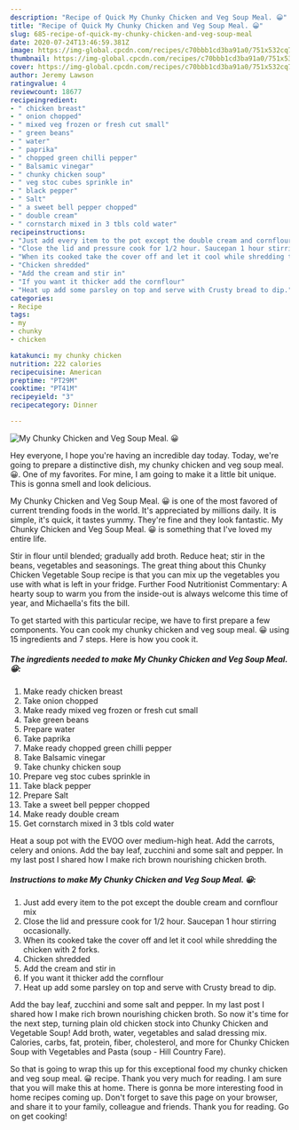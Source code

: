 ```yaml
---
description: "Recipe of Quick My Chunky Chicken and Veg Soup Meal. 😀"
title: "Recipe of Quick My Chunky Chicken and Veg Soup Meal. 😀"
slug: 685-recipe-of-quick-my-chunky-chicken-and-veg-soup-meal
date: 2020-07-24T13:46:59.381Z
image: https://img-global.cpcdn.com/recipes/c70bbb1cd3ba91a0/751x532cq70/my-chunky-chicken-and-veg-soup-meal-😀-recipe-main-photo.jpg
thumbnail: https://img-global.cpcdn.com/recipes/c70bbb1cd3ba91a0/751x532cq70/my-chunky-chicken-and-veg-soup-meal-😀-recipe-main-photo.jpg
cover: https://img-global.cpcdn.com/recipes/c70bbb1cd3ba91a0/751x532cq70/my-chunky-chicken-and-veg-soup-meal-😀-recipe-main-photo.jpg
author: Jeremy Lawson
ratingvalue: 4
reviewcount: 18677
recipeingredient:
- " chicken breast"
- " onion chopped"
- " mixed veg frozen or fresh cut small"
- " green beans"
- " water"
- " paprika"
- " chopped green chilli pepper"
- " Balsamic vinegar"
- " chunky chicken soup"
- " veg stoc cubes sprinkle in"
- " black pepper"
- " Salt"
- " a sweet bell pepper chopped"
- " double cream"
- " cornstarch mixed in 3 tbls cold water"
recipeinstructions:
- "Just add every item to the pot except the double cream and cornflour mix"
- "Close the lid and pressure cook for 1/2 hour. Saucepan 1 hour stirring occasionally."
- "When its cooked take the cover off and let it cool while shredding the chicken with 2 forks."
- "Chicken shredded"
- "Add the cream and stir in"
- "If you want it thicker add the cornflour"
- "Heat up add some parsley on top and serve with Crusty bread to dip."
categories:
- Recipe
tags:
- my
- chunky
- chicken

katakunci: my chunky chicken 
nutrition: 222 calories
recipecuisine: American
preptime: "PT29M"
cooktime: "PT41M"
recipeyield: "3"
recipecategory: Dinner

---
```



![My Chunky Chicken and Veg Soup Meal. 😀](https://img-global.cpcdn.com/recipes/c70bbb1cd3ba91a0/751x532cq70/my-chunky-chicken-and-veg-soup-meal-😀-recipe-main-photo.jpg)

Hey everyone, I hope you're having an incredible day today. Today, we're going to prepare a distinctive dish, my chunky chicken and veg soup meal. 😀. One of my favorites. For mine, I am going to make it a little bit unique. This is gonna smell and look delicious.

My Chunky Chicken and Veg Soup Meal. 😀 is one of the most favored of current trending foods in the world. It's appreciated by millions daily. It is simple, it's quick, it tastes yummy. They're fine and they look fantastic. My Chunky Chicken and Veg Soup Meal. 😀 is something that I've loved my entire life.

Stir in flour until blended; gradually add broth. Reduce heat; stir in the beans, vegetables and seasonings. The great thing about this Chunky Chicken Vegetable Soup recipe is that you can mix up the vegetables you use with what is left in your fridge. Further Food Nutritionist Commentary: A hearty soup to warm you from the inside-out is always welcome this time of year, and Michaella&#39;s fits the bill.


To get started with this particular recipe, we have to first prepare a few components. You can cook my chunky chicken and veg soup meal. 😀 using 15 ingredients and 7 steps. Here is how you cook it.

<!--inarticleads1-->

##### The ingredients needed to make My Chunky Chicken and Veg Soup Meal. 😀:

1. Make ready  chicken breast
1. Take  onion chopped
1. Make ready  mixed veg frozen or fresh cut small
1. Take  green beans
1. Prepare  water
1. Take  paprika
1. Make ready  chopped green chilli pepper
1. Take  Balsamic vinegar
1. Take  chunky chicken soup
1. Prepare  veg stoc cubes sprinkle in
1. Take  black pepper
1. Prepare  Salt
1. Take  a sweet bell pepper chopped
1. Make ready  double cream
1. Get  cornstarch mixed in 3 tbls cold water


Heat a soup pot with the EVOO over medium-high heat. Add the carrots, celery and onions. Add the bay leaf, zucchini and some salt and pepper. In my last post I shared how I make rich brown nourishing chicken broth. 

<!--inarticleads2-->

##### Instructions to make My Chunky Chicken and Veg Soup Meal. 😀:

1. Just add every item to the pot except the double cream and cornflour mix
1. Close the lid and pressure cook for 1/2 hour. Saucepan 1 hour stirring occasionally.
1. When its cooked take the cover off and let it cool while shredding the chicken with 2 forks.
1. Chicken shredded
1. Add the cream and stir in
1. If you want it thicker add the cornflour
1. Heat up add some parsley on top and serve with Crusty bread to dip.


Add the bay leaf, zucchini and some salt and pepper. In my last post I shared how I make rich brown nourishing chicken broth. So now it&#39;s time for the next step, turning plain old chicken stock into Chunky Chicken and Vegetable Soup! Add broth, water, vegetables and salad dressing mix. Calories, carbs, fat, protein, fiber, cholesterol, and more for Chunky Chicken Soup with Vegetables and Pasta (soup - Hill Country Fare). 

So that is going to wrap this up for this exceptional food my chunky chicken and veg soup meal. 😀 recipe. Thank you very much for reading. I am sure that you will make this at home. There is gonna be more interesting food in home recipes coming up. Don't forget to save this page on your browser, and share it to your family, colleague and friends. Thank you for reading. Go on get cooking!
